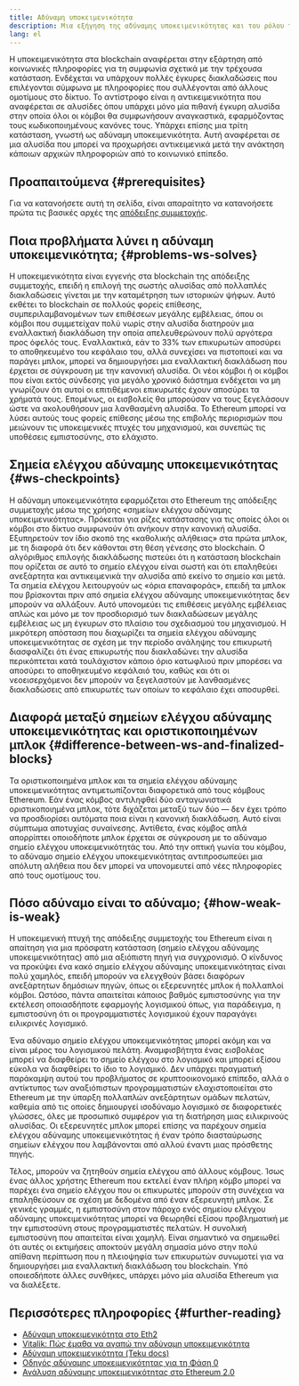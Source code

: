 ```yaml
---
title: Αδύναμη υποκειμενικότητα
description: Μια εξήγηση της αδύναμης υποκειμενικότητας και του ρόλου της στο PoS Ethereum.
lang: el
---
```


Η υποκειμενικότητα στα blockchain αναφέρεται στην εξάρτηση από κοινωνικές πληροφορίες για τη συμφωνία σχετικά με την τρέχουσα κατάσταση. Ενδέχεται να υπάρχουν πολλές έγκυρες διακλαδώσεις που επιλέγονται σύμφωνα με πληροφορίες που συλλέγονται από άλλους ομοτίμους στο δίκτυο. Το αντίστροφο είναι η αντικειμενικότητα που αναφέρεται σε αλυσίδες όπου υπάρχει μόνο μία πιθανή έγκυρη αλυσίδα στην οποία όλοι οι κόμβοι θα συμφωνήσουν αναγκαστικά, εφαρμόζοντας τους κωδικοποιημένους κανόνες τους. Υπάρχει επίσης μια τρίτη κατάσταση, γνωστή ως αδύναμη υποκειμενικότητα. Αυτή αναφέρεται σε μια αλυσίδα που μπορεί να προχωρήσει αντικειμενικά μετά την ανάκτηση κάποιων αρχικών πληροφοριών από το κοινωνικό επίπεδο.

## Προαπαιτούμενα {#prerequisites}

Για να κατανοήσετε αυτή τη σελίδα, είναι απαραίτητο να κατανοήσετε πρώτα τις βασικές αρχές της [απόδειξης συμμετοχής](/developers/docs/consensus-mechanisms/pos/).

## Ποια προβλήματα λύνει η αδύναμη υποκειμενικότητα; {#problems-ws-solves}

Η υποκειμενικότητα είναι εγγενής στα blockchain της απόδειξης συμμετοχής, επειδή η επιλογή της σωστής αλυσίδας από πολλαπλές διακλαδώσεις γίνεται με την καταμέτρηση των ιστορικών ψήφων. Αυτό εκθέτει το blockchain σε πολλούς φορείς επίθεσης, συμπεριλαμβανομένων των επιθέσεων μεγάλης εμβέλειας, όπου οι κόμβοι που συμμετείχαν πολύ νωρίς στην αλυσίδα διατηρούν μια εναλλακτική διακλάδωση την οποία απελευθερώνουν πολύ αργότερα προς όφελός τους. Εναλλακτικά, εάν το 33% των επικυρωτών αποσύρει το αποθηκευμένο του κεφάλαιο του, αλλά συνεχίσει να πιστοποιεί και να παράγει μπλοκ, μπορεί να δημιουργήσει μια εναλλακτική διακλάδωση που έρχεται σε σύγκρουση με την κανονική αλυσίδα. Οι νέοι κόμβοι ή οι κόμβοι που είναι εκτός σύνδεσης για μεγάλο χρονικό διάστημα ενδέχεται να μη γνωρίζουν ότι αυτοί οι επιτιθέμενοι επικυρωτές έχουν αποσύρει τα χρήματά τους. Επομένως, οι εισβολείς θα μπορούσαν να τους ξεγελάσουν ώστε να ακολουθήσουν μια λανθασμένη αλυσίδα. Το Ethereum μπορεί να λύσει αυτούς τους φορείς επίθεσης μέσω της επιβολής περιορισμών που μειώνουν τις υποκειμενικές πτυχές του μηχανισμού, και συνεπώς τις υποθέσεις εμπιστοσύνης, στο ελάχιστο.

## Σημεία ελέγχου αδύναμης υποκειμενικότητας {#ws-checkpoints}

Η αδύναμη υποκειμενικότητα εφαρμόζεται στο Ethereum της απόδειξης συμμετοχής μέσω της χρήσης «σημείων ελέγχου αδύναμης υποκειμενικότητας». Πρόκειται για ρίζες κατάστασης για τις οποίες όλοι οι κόμβοι στο δίκτυο συμφωνούν ότι ανήκουν στην κανονική αλυσίδα. Εξυπηρετούν τον ίδιο σκοπό της «καθολικής αλήθειας» στα πρώτα μπλοκ, με τη διαφορά ότι δεν κάθονται στη θέση γένεσης στο blockchain. Ο αλγόριθμος επιλογής διακλάδωσης πιστεύει ότι η κατάσταση blockchain που ορίζεται σε αυτό το σημείο ελέγχου είναι σωστή και ότι επαληθεύει ανεξάρτητα και αντικειμενικά την αλυσίδα από εκείνο το σημείο και μετά. Τα σημεία ελέγχου λειτουργούν ως «όρια επαναφοράς», επειδή τα μπλοκ που βρίσκονται πριν από σημεία ελέγχου αδύναμης υποκειμενικότητας δεν μπορούν να αλλάξουν. Αυτό υπονομεύει τις επιθέσεις μεγάλης εμβέλειας απλώς και μόνο με τον προσδιορισμό των διακλαδώσεων μεγάλης εμβέλειας ως μη έγκυρων στο πλαίσιο του σχεδιασμού του μηχανισμού. Η μικρότερη απόσταση που διαχωρίζει τα σημεία ελέγχου αδύναμης υποκειμενικότητας σε σχέση με την περίοδο ανάληψης του επικυρωτή διασφαλίζει ότι ένας επικυρωτής που διακλαδώνει την αλυσίδα περικόπτεται κατά τουλάχιστον κάποιο όριο κατωφλιού πριν μπορέσει να αποσύρει το αποθηκευμένο κεφάλαιό του, καθώς και ότι οι νεοεισερχόμενοι δεν μπορούν να ξεγελαστούν με λανθασμένες διακλαδώσεις από επικυρωτές των οποίων το κεφάλαιο έχει αποσυρθεί.

## Διαφορά μεταξύ σημείων ελέγχου αδύναμης υποκειμενικότητας και οριστικοποιημένων μπλοκ {#difference-between-ws-and-finalized-blocks}

Τα οριστικοποιημένα μπλοκ και τα σημεία ελέγχου αδύναμης υποκειμενικότητας αντιμετωπίζονται διαφορετικά από τους κόμβους Ethereum. Εάν ένας κόμβος αντιληφθεί δύο ανταγωνιστικά οριστικοποιημένα μπλοκ, τότε διχάζεται μεταξύ των δύο — δεν έχει τρόπο να προσδιορίσει αυτόματα ποια είναι η κανονική διακλάδωση. Αυτό είναι σύμπτωμα αποτυχίας συναίνεσης. Αντίθετα, ένας κόμβος απλά απορρίπτει οποιοδήποτε μπλοκ έρχεται σε σύγκρουση με το αδύναμο σημείο ελέγχου υποκειμενικότητάς του. Από την οπτική γωνία του κόμβου, το αδύναμο σημείο ελέγχου υποκειμενικότητας αντιπροσωπεύει μια απόλυτη αλήθεια που δεν μπορεί να υπονομευτεί από νέες πληροφορίες από τους ομοτίμους του.

## Πόσο αδύναμο είναι το αδύναμο; {#how-weak-is-weak}

Η υποκειμενική πτυχή της απόδειξης συμμετοχής του Ethereum είναι η απαίτηση για μια πρόσφατη κατάσταση (σημείο ελέγχου αδύναμης υποκειμενικότητας) από μια αξιόπιστη πηγή για συγχρονισμό. Ο κίνδυνος να προκύψει ένα κακό σημείο ελέγχου αδύναμης υποκειμενικότητας είναι πολύ χαμηλός, επειδή μπορούν να ελεγχθούν βάσει διαφόρων ανεξάρτητων δημόσιων πηγών, όπως οι εξερευνητές μπλοκ ή πολλαπλοί κόμβοι. Ωστόσο, πάντα απαιτείται κάποιος βαθμός εμπιστοσύνης για την εκτέλεση οποιασδήποτε εφαρμογής λογισμικού όπως, για παράδειγμα, η εμπιστοσύνη ότι οι προγραμματιστές λογισμικού έχουν παραγάγει ειλικρινές λογισμικό.

Ένα αδύναμο σημείο ελέγχου υποκειμενικότητας μπορεί ακόμη και να είναι μέρος του λογισμικού πελάτη. Αναμφισβήτητα ένας εισβολέας μπορεί να διαφθείρει το σημείο ελέγχου στο λογισμικό και μπορεί εξίσου εύκολα να διαφθείρει το ίδιο το λογισμικό. Δεν υπάρχει πραγματική παράκαμψη αυτού του προβλήματος σε κρυπτοοικονομικό επίπεδο, αλλά ο αντίκτυπος των αναξιόπιστων προγραμματιστών ελαχιστοποιείται στο Ethereum με την ύπαρξη πολλαπλών ανεξάρτητων ομάδων πελατών, καθεμία από τις οποίες δημιουργεί ισοδύναμο λογισμικό σε διαφορετικές γλώσσες, όλες με προσωπικό συμφέρον για τη διατήρηση μιας ειλικρινούς αλυσίδας. Οι εξερευνητές μπλοκ μπορεί επίσης να παρέχουν σημεία ελέγχου αδύναμης υποκειμενικότητας ή έναν τρόπο διασταύρωσης σημείων ελέγχου που λαμβάνονται από αλλού έναντι μιας πρόσθετης πηγής.

Τέλος, μπορούν να ζητηθούν σημεία ελέγχου από άλλους κόμβους. Ίσως ένας άλλος χρήστης Ethereum που εκτελεί έναν πλήρη κόμβο μπορεί να παρέχει ένα σημείο ελέγχου που οι επικυρωτές μπορούν στη συνέχεια να επαληθεύσουν σε σχέση με δεδομένα από έναν εξερευνητή μπλοκ. Σε γενικές γραμμές, η εμπιστοσύνη στον πάροχο ενός σημείου ελέγχου αδύναμης υποκειμενικότητας μπορεί να θεωρηθεί εξίσου προβληματική με την εμπιστοσύνη στους προγραμματιστές πελατών. Η συνολική εμπιστοσύνη που απαιτείται είναι χαμηλή. Είναι σημαντικό να σημειωθεί ότι αυτές οι εκτιμήσεις αποκτούν μεγάλη σημασία μόνο στην πολύ απίθανη περίπτωση που η πλειοψηφία των επικυρωτών συνωμοτεί για να δημιουργήσει μια εναλλακτική διακλάδωση του blockchain. Υπό οποιεσδήποτε άλλες συνθήκες, υπάρχει μόνο μία αλυσίδα Ethereum για να διαλέξετε.

## Περισσότερες πληροφορίες {#further-reading}

- [Αδύναμη υποκειμενικότητα στο Eth2](https://notes.ethereum.org/@adiasg/weak-subjectvity-eth2)
- [Vitalik: Πώς έμαθα να αγαπώ την αδύναμη υποκειμενικότητα](https://blog.ethereum.org/2014/11/25/proof-stake-learned-love-weak-subjectivity/)
- [Αδύναμη υποκειμενικότητα (Teku docs)](https://docs.teku.consensys.net/en/latest/Concepts/Weak-Subjectivity/)
- [Οδηγός αδύναμης υποκειμενικότητας για τη Φάση 0](https://github.com/ethereum/consensus-specs/blob/dev/specs/phase0/weak-subjectivity.md)
- [Ανάλυση αδύναμης υποκειμενικότητας στο Ethereum 2.0](https://github.com/runtimeverification/beacon-chain-verification/blob/master/weak-subjectivity/weak-subjectivity-analysis.pdf)
